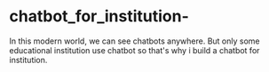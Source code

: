 # chatbot_for_institution-
In this modern world, we can see chatbots anywhere. But only some educational institution use chatbot so that's why i build a chatbot for institution.      

